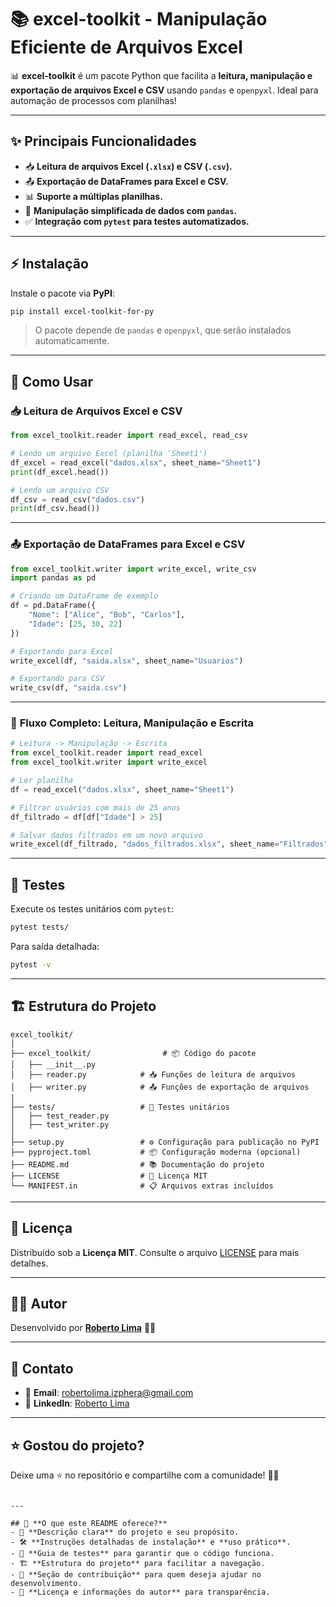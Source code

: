 # 📚 **excel-toolkit - Manipulação Eficiente de Arquivos Excel**

📊 **excel-toolkit** é um pacote Python que facilita a **leitura, manipulação e exportação de arquivos Excel e CSV** usando `pandas` e `openpyxl`. Ideal para automação de processos com planilhas!

---

## ✨ **Principais Funcionalidades**

- 📥 **Leitura de arquivos Excel (`.xlsx`) e CSV (`.csv`).**
- 📤 **Exportação de DataFrames para Excel e CSV.**
- 📊 **Suporte a múltiplas planilhas.**
- 🔄 **Manipulação simplificada de dados com `pandas`.**
- ✅ **Integração com `pytest` para testes automatizados.**

---

## ⚡ **Instalação**

Instale o pacote via **PyPI**:

```bash
pip install excel-toolkit-for-py
```

> O pacote depende de `pandas` e `openpyxl`, que serão instalados automaticamente.

---

## 🚀 **Como Usar**

### 📥 **Leitura de Arquivos Excel e CSV**

```python
from excel_toolkit.reader import read_excel, read_csv

# Lendo um arquivo Excel (planilha 'Sheet1')
df_excel = read_excel("dados.xlsx", sheet_name="Sheet1")
print(df_excel.head())

# Lendo um arquivo CSV
df_csv = read_csv("dados.csv")
print(df_csv.head())
```

---

### 📤 **Exportação de DataFrames para Excel e CSV**

```python
from excel_toolkit.writer import write_excel, write_csv
import pandas as pd

# Criando um DataFrame de exemplo
df = pd.DataFrame({
    "Nome": ["Alice", "Bob", "Carlos"],
    "Idade": [25, 30, 22]
})

# Exportando para Excel
write_excel(df, "saida.xlsx", sheet_name="Usuarios")

# Exportando para CSV
write_csv(df, "saida.csv")
```

---

### 🔄 **Fluxo Completo: Leitura, Manipulação e Escrita**

```python
# Leitura -> Manipulação -> Escrita
from excel_toolkit.reader import read_excel
from excel_toolkit.writer import write_excel

# Ler planilha
df = read_excel("dados.xlsx", sheet_name="Sheet1")

# Filtrar usuários com mais de 25 anos
df_filtrado = df[df["Idade"] > 25]

# Salvar dados filtrados em um novo arquivo
write_excel(df_filtrado, "dados_filtrados.xlsx", sheet_name="Filtrados")
```

---

## 🧪 **Testes**

Execute os testes unitários com `pytest`:

```bash
pytest tests/
```

Para saída detalhada:

```bash
pytest -v
```

---

## 🏗 **Estrutura do Projeto**

```
excel_toolkit/
│
├── excel_toolkit/                # 📦 Código do pacote
│   ├── __init__.py
│   ├── reader.py            # 📥 Funções de leitura de arquivos
│   ├── writer.py            # 📤 Funções de exportação de arquivos
│
├── tests/                   # 🧪 Testes unitários
│   ├── test_reader.py
│   ├── test_writer.py
│
├── setup.py                 # ⚙️ Configuração para publicação no PyPI
├── pyproject.toml           # 📦 Configuração moderna (opcional)
├── README.md                # 📚 Documentação do projeto
├── LICENSE                  # 📜 Licença MIT
└── MANIFEST.in              # 📋 Arquivos extras incluídos
```

---

## 📝 **Licença**

Distribuído sob a **Licença MIT**. Consulte o arquivo [LICENSE](LICENSE) para mais detalhes.

---
## 👨‍💻 **Autor**

Desenvolvido por **[Roberto Lima](https://robertolima-developer.vercel.app/)** 🚀✨

---

## 💬 **Contato**

- 📧 **Email**: robertolima.izphera@gmail.com
- 💼 **LinkedIn**: [Roberto Lima](https://www.linkedin.com/in/roberto-lima-01/)  

---

## ⭐ **Gostou do projeto?**

Deixe uma ⭐ no repositório e compartilhe com a comunidade! 🚀✨  
```

---

## 🌟 **O que este README oferece?**
- 🎯 **Descrição clara** do projeto e seu propósito.  
- 🛠 **Instruções detalhadas de instalação** e **uso prático**.  
- 🧪 **Guia de testes** para garantir que o código funciona.  
- 🏗 **Estrutura do projeto** para facilitar a navegação.  
- 🔄 **Seção de contribuição** para quem deseja ajudar no desenvolvimento.  
- 📝 **Licença e informações do autor** para transparência.
